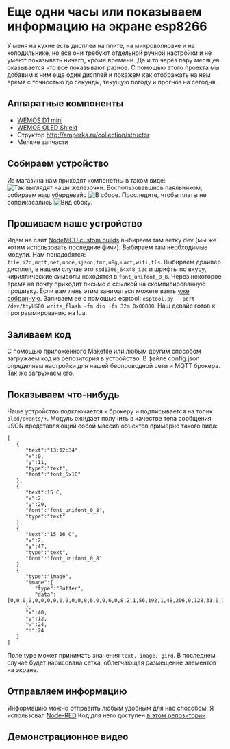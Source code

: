 # Еще одни часы или показываем информацию на экране esp8266

У меня на кухне есть дисплеи на плите, на микроволновке и на холодильнике, но все они требуют отдельной ручной настройки и не умеют показывать ничего, кроме времени. Да и то через пару месяцев оказывается что все показывают разное. С помощью этого проекта мы добавим к ним еще один дисплей и покажем как отображать на нем время с точностью до секунды, текущую погоду и прогноз на сегодня. 

## Аппаратные компоненты
* [WEMOS D1 mini](https://www.wemos.cc/product/d1-mini.html)
* [WEMOS OLED Shield](https://www.wemos.cc/product/oled-shield.html)
* Структор http://amperka.ru/collection/structor
* Мелкие запчасти
## Собираем устройство
Из магазина нам приходят компонетны в таком виде: ![Так выглядят наши железочки]({{site.baseurl}}/https://github.com/pastukhov/oled-wemos/raw/master/images/Parts.jpg).
Воспользовавшись паяльником, собираем наш убердевайс ![В сборе]({{site.baseurl}}/https://github.com/pastukhov/oled-wemos/raw/master/images/Device_front.jpg). Проследите, чтобы платы не соприкасались ![Вид сбоку]({{site.baseurl}}/https://github.com/pastukhov/oled-wemos/raw/master/images/Device_side.jpg).

## Прошиваем наше устройство
Идем на сайт [NodeMCU custom builds](https://nodemcu-build.com/) выбираем там ветку dev (мы же хотим использовать последние фичи). Выбираем там необходимые модули. Нам понадобятся: ``` file,i2c,mqtt,net,node,sjson,tmr,u8g,uart,wifi,tls ```. Выбираем драйвер дисплея, в нашем случае это ``` ssd1306_64x48_i2c ``` и шрифты по вкусу, кириллические символы находятся в ``` font_unifont_0_8 ```. Через некоторое время на почту приходит письмо с ссылкой на скомпилированную прошивку. Если вам лень этим заниматься можете взять [уже собранную](https://github.com/pastukhov/oled-wemos/raw/master/nodemcu-dev-13-modules-2017-04-24-09-58-48-integer.bin). Заливаем ее с помощью esptool: ``` esptool.py --port /dev/ttyUSB0 write_flash -fm dio -fs 32m 0x00000 ```. Наш девайс готов к программированию на lua.

## Заливаем код
С помощью приложенного Makefile или любым другим способом загружаем код из репозитория в устройство. В файле config.json определяем настройки для нашей беспроводной сети и MQTT брокера. Так же загружаем его. 

## Показываем что-нибудь
Наше устройство подключается к брокеру и подписывается на топик ``` oled/events/+ ```. Модуль ожидает получить в качестве тела сообщения JSON представляющий собой массив объектов примерно такого вида:
```
[  
   {  
      "text":"13:12:34",
      "x":0,
      "y":11,
      "type":"text",
      "font":"font_6x10"
   },
   {  
      "text":15 C,
      "x":2,
      "y":29,
      "font":"font_unifont_0_8",
      "type":"text"
   },
   {  
      "text":"15 16 C",
      "x":2,
      "y":47,
      "type":"text",
      "font":"font_unifont_0_8"
   },
   {  
      "type":"image",
      "image":{  
         "type":"Buffer",
         "data":[0,0,0,0,0,0,0,0,0,0,0,0,0,6,0,0,6,0,8,2,1,56,192,1,48,206,0,128,31,0,192,49,0,96,96,0,102,96,10,103,96,15,96,96,0,192,48,0,192,63,0,128,15,0,56,192,1,24,128,1,0,6,0,0,6,0,0,6,0,0,0,0]
      },
      "x":40,
      "y":12,
      "w":24,
      "h":24
   }
]
```
Поле type может принимать значения ``` text, image, gird ```. В последнем случае будет нарисована сетка, облегчающая размещение элементов на экране.

## Отправляем информацию
Информацию можно отправить любым удобным для нас способом. Я использовал [Node-RED](nodered.org)
Код для него доступен [в этом репозитории](https://github.com/pastukhov/oled-wemos/blob/master/node-red_flows.json)

## Демонстрационное видео



